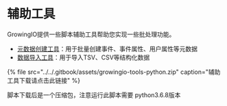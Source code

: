 # 辅助工具

GrowingIO提供一些脚本辅助工具帮助您实现一些批处理功能。

* [元数据创建工具](yuan-shu-ju-chuang-jian-gong-ju.md)：用于批量创建事件、事件属性、用户属性等元数据
* [数据导入工具](shu-ju-dao-ru-gong-ju.md)：用于导入TSV、CSV等结构化数据

{% file src="../../.gitbook/assets/growingio-tools-python.zip" caption="辅助工具下载请点击此链接" %}

脚本下载后是一个压缩包，注意运行此脚本需要 python3.6.8版本

